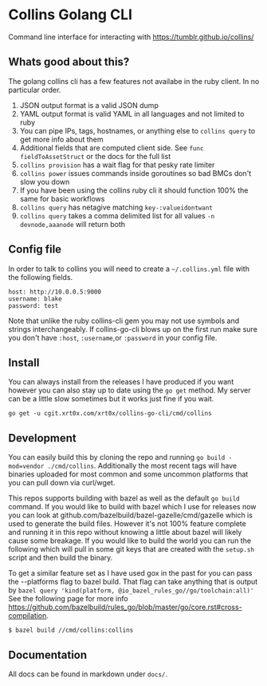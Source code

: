 Collins Golang CLI
==================

Command line interface for interacting with https://tumblr.github.io/collins/

## Whats good about this?

The golang collins cli has a few features not availabe in the ruby client. In no particular order.

1. JSON output format is a valid JSON dump
2. YAML output format is valid YAML in all languages and not limited to ruby
3. You can pipe IPs, tags, hostnames, or anything else to `collins query` to get more info about them
4. Additional fields that are computed client side. See `func fieldToAssetStruct` or the docs for the full list
5. `collins provision` has a wait flag for that pesky rate limiter
6. `collins power` issues commands inside goroutines so bad BMCs don't slow you down
7. If you have been using the collins ruby cli it should function 100% the same for basic workflows
8. `collins query` has netagive matching `key-:valueidontwant`
8. `collins query` takes a comma delimited list for all values `-n devnode,aaanode` will return both

## Config file

In order to talk to collins you will need to create a `~/.collins.yml` file with the following fields.

```
host: http://10.0.0.5:9000
username: blake
password: test
```

Note that unlike the ruby collins-cli gem you may not use symbols and strings interchangeably. If collins-go-cli
blows up on the first run make sure you don't have `:host`, `:username`,or `:password` in your config file.

## Install

You can always install from the releases I have produced if you want however you can also stay up to date
using the `go get` method. My server can be a little slow sometimes but it works just fine if you wait.

```
go get -u cgit.xrt0x.com/xrt0x/collins-go-cli/cmd/collins
```

## Development

You can easily build this by cloning the repo and running `go build -mod=vendor ./cmd/collins`. Additionally
the most recent tags will have binaries uploaded for most common and some uncommon platforms
that you can pull down via curl/wget.

This repos supports building with bazel as well as the default `go build` command. If you would like to build with bazel
which I use for releases now you can look at github.com/bazelbuild/bazel-gazelle/cmd/gazelle which is used to generate the
build files. However it's not 100% feature complete and running it in this repo without knowing a little about bazel will
likely cause some breakage. If you would like to build the world you can run the following which will pull in some git
keys that are created with the `setup.sh` script and then build the binary.

To get a similar feature set as I have used gox in the past for you can pass the --platforms flag to bazel build. That
flag can take anything that is output by `bazel query 'kind(platform, @io_bazel_rules_go//go/toolchain:all)'` See the
following page for more info https://github.com/bazelbuild/rules_go/blob/master/go/core.rst#cross-compilation.

```
$ bazel build //cmd/collins:collins
```

## Documentation

All docs can be found in markdown under `docs/`.
